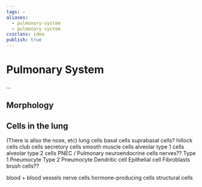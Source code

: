 ```yaml
---
tags: ✍️
aliases: 
  - pulmonary-system
  - pulmonary system
cssclass: idea
publish: true
---
```

# Pulmonary System
...

## Morphology

## Cells in the lung
(There is allso the nose, etc)
lung cells
basal cells
  suprabasal cells?
hillock cells
club cells
secretory cells
smooth muscle cells
alveolar type 1 cells
alveolar type 2 cells
PNEC / Pulmonary neuroendocrine cells
  nerves??
Type 1 Pneumocyte
Type 2 Pneumocyte
Dendritic cell
Epithelial cell
Fibroblasts
brush cells??


blood + blood vessels
nerve cells
hormone-producing cells
structural cells

